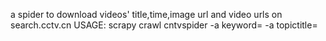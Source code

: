 a spider to download videos' title,time,image url and video urls on search.cctv.cn
USAGE:
  scrapy crawl cntvspider -a keyword=<keyword> -a topictitle=<topictitle>
